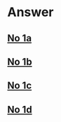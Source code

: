 # Answer 

## [No 1a](https://github.com/PeruvianSkies/cko-exam/blob/main/Answer/No.1/No1a.md)

## [No 1b](https://github.com/PeruvianSkies/cko-exam/blob/main/Answer/No.1/No1b.md)

## [No 1c](https://github.com/PeruvianSkies/cko-exam/blob/main/Answer/No.1/No1c.Dockerfile)

## [No 1d](https://github.com/PeruvianSkies/cko-exam/blob/main/Answer/No.1/No1d.md)